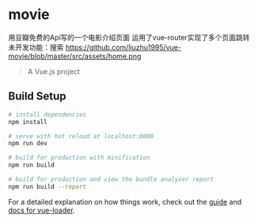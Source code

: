 # movie

用豆瓣免费的Api写的一个电影介绍页面 运用了vue-router实现了多个页面跳转
未开发功能：搜索
https://github.com/liuzhu1995/vue-movie/blob/master/src/assets/home.png
> A Vue.js project

## Build Setup

``` bash
# install dependencies
npm install

# serve with hot reload at localhost:8080
npm run dev

# build for production with minification
npm run build

# build for production and view the bundle analyzer report
npm run build --report
```

For a detailed explanation on how things work, check out the [guide](http://vuejs-templates.github.io/webpack/) and [docs for vue-loader](http://vuejs.github.io/vue-loader).
